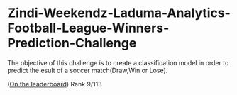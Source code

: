 # Zindi-Weekendz-Laduma-Analytics-Football-League-Winners-Prediction-Challenge
The objective of this challenge is to create a classification model in order to predict the esult of a soccer match(Draw,Win or Lose).

([On the leaderboard](https://zindi.africa/competitions/zindi-weekendz-laduma-analytics-football-league-winners-prediction-challenge/leaderboard))
Rank 9/113
